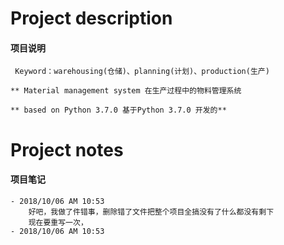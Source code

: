 # Project description
#### 项目说明

     Keyword：warehousing(仓储)、planning(计划)、production(生产)
     
    ** Material management system 在生产过程中的物料管理系统
       
    ** based on Python 3.7.0 基于Python 3.7.0 开发的**

# Project notes 
#### 项目笔记
    - 2018/10/06 AM 10:53
        好吧，我做了件错事，删除错了文件把整个项目全搞没有了什么都没有剩下
        现在要重写一次，
    - 2018/10/06 AM 10:53
    
    






